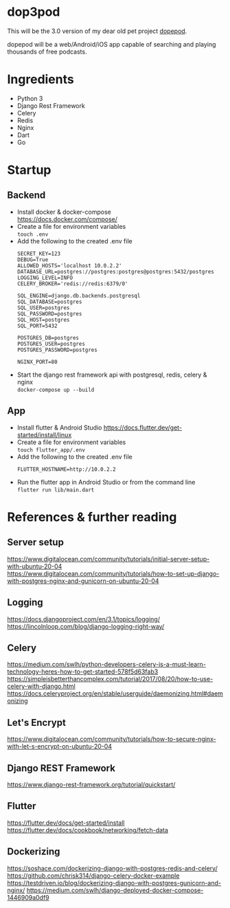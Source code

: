 # dop3pod
This will be the 3.0 version of my dear old pet project [dopepod](https://github.com/cyanidesayonara/dopepod).

dopepod will be a web/Android/iOS app capable of searching and playing thousands of free podcasts.

# Ingredients
* Python 3  
* Django Rest Framework  
* Celery
* Redis
* Nginx
* Dart
* Go

# Startup
## Backend
* Install docker & docker-compose  
  https://docs.docker.com/compose/
* Create a file for environment variables  
  ```touch .env```
* Add the following to the created .env file
  ```
  SECRET_KEY=123
  DEBUG=True
  ALLOWED_HOSTS='localhost 10.0.2.2'
  DATABASE_URL=postgres://postgres:postgres@postgres:5432/postgres
  LOGGING_LEVEL=INFO
  CELERY_BROKER='redis://redis:6379/0'

  SQL_ENGINE=django.db.backends.postgresql
  SQL_DATABASE=postgres
  SQL_USER=postgres
  SQL_PASSWORD=postgres
  SQL_HOST=postgres
  SQL_PORT=5432

  POSTGRES_DB=postgres
  POSTGRES_USER=postgres
  POSTGRES_PASSWORD=postgres
  
  NGINX_PORT=80
  ```
* Start the django rest framework api with postgresql, redis, celery & nginx  
  ```docker-compose up --build```

## App
* Install flutter & Android Studio
  https://docs.flutter.dev/get-started/install/linux
* Create a file for environment variables  
  ```touch flutter_app/.env```
* Add the following to the created .env file
  ```
  FLUTTER_HOSTNAME=http://10.0.2.2
  ```
* Run the flutter app in Android Studio or from the command line  
  ```flutter run lib/main.dart```

# References & further reading
## Server setup
https://www.digitalocean.com/community/tutorials/initial-server-setup-with-ubuntu-20-04  
https://www.digitalocean.com/community/tutorials/how-to-set-up-django-with-postgres-nginx-and-gunicorn-on-ubuntu-20-04

## Logging
https://docs.djangoproject.com/en/3.1/topics/logging/  
https://lincolnloop.com/blog/django-logging-right-way/

## Celery
https://medium.com/swlh/python-developers-celery-is-a-must-learn-technology-heres-how-to-get-started-578f5d63fab3  
https://simpleisbetterthancomplex.com/tutorial/2017/08/20/how-to-use-celery-with-django.html
https://docs.celeryproject.org/en/stable/userguide/daemonizing.html#daemonizing

## Let's Encrypt
https://www.digitalocean.com/community/tutorials/how-to-secure-nginx-with-let-s-encrypt-on-ubuntu-20-04

## Django REST Framework
https://www.django-rest-framework.org/tutorial/quickstart/

## Flutter
https://flutter.dev/docs/get-started/install
https://flutter.dev/docs/cookbook/networking/fetch-data

## Dockerizing
https://soshace.com/dockerizing-django-with-postgres-redis-and-celery/
https://github.com/chrisk314/django-celery-docker-example
https://testdriven.io/blog/dockerizing-django-with-postgres-gunicorn-and-nginx/
https://medium.com/swlh/django-deployed-docker-compose-1446909a0df9
